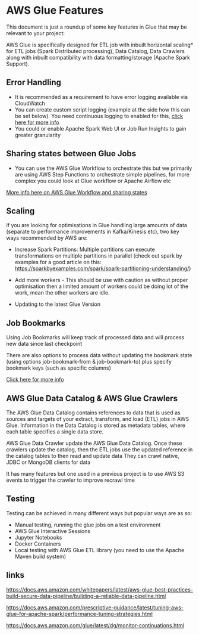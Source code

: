 # AWS Glue Features

This document is just a roundup of some key features in Glue that may be relevant to your project:

AWS Glue is specifically designed for ETL job with inbuilt horizontal scaling* for ETL jobs (Spark Distributed processing), Data Catalog, Data Crawlers along with inbuilt compatibility with data formatting/storage (Apache Spark Support).

## Error Handling 

- It is recommended as a requirement to have error logging available via CloudWatch 
- You can create custom script logging (example at the side how this can be set below). You need continuous logging to enabled for this, [click here for more info](https://docs.aws.amazon.com/glue/latest/dg/monitor-continuous-logging-enable.html)
- You could or enable Apache Spark Web UI or Job Run Insights to gain greater granularity  

## Sharing states between Glue Jobs 

- You can use the AWS Glue Workflow to orchestrate this but we primarily are using AWS Step Functions to orchestrate simple pipelines, for more complex you could look at Glue workflow or Apache Airflow etc 

[More info here on AWS Glue Workflow and sharing states](https://docs.aws.amazon.com/whitepapers/latest/aws-glue-best-practices-build-secure-data-pipeline/building-a-reliable-data-pipeline.html#sharing-state-using-aws-glue-workflow-properties)

## Scaling 

If you are looking for optimisations in Glue handling large amounts of data (separate to performance improvements in Kafka/Kinesis etc), two key ways recommended by AWS are:


- Increase Spark Partitions: Multiple partitions can execute transformations on multiple partitions in parallel (check out spark by examples for a good article on this: https://sparkbyexamples.com/spark/spark-partitioning-understanding/)

- Add more workers - This should be use with caution as without proper optimisation then a limited amount of workers could be doing lot of the work, mean the other workers are idle. 

- Updating to the latest Glue Version

## Job Bookmarks

Using Job Bookmarks will keep track of processed data and will process new data since last checkpoint


There are also options to process data without updating the bookmark state (using options job-bookmark-from & job-bookmark-to) plus specify bookmark keys (such as specific columns) 

[Click here for more info](https://docs.aws.amazon.com/glue/latest/dg/monitor-continuations.html)

## AWS Glue Data Catalog & AWS Glue Crawlers 

The AWS Glue Data Catalog contains references to data that is used as sources and targets of your extract, transform, and load (ETL) jobs in AWS Glue. Information in the Data Catalog is stored as metadata tables, where each table specifies a single data store. 

AWS Glue Data Crawler update the AWS Glue Data Catalog. Once these crawlers update the catalog, then the ETL jobs use the updated reference in the catalog tables to then read and update data
They can crawl native, JDBC or MongoDB clients for data 

It has many features but one used in a previous project is to use AWS S3 events to trigger the crawler to improve recrawl time


## Testing

Testing can be achieved in many different ways but popular ways are as so:


- Manual testing, running the glue jobs on a test environment 
- AWS Glue Interactive Sessions
- Jupyter Notebooks 
- Docker Containers 
- Local testing with AWS Glue ETL library (you need to use the Apache Maven build system) 

## links
https://docs.aws.amazon.com/whitepapers/latest/aws-glue-best-practices-build-secure-data-pipeline/building-a-reliable-data-pipeline.html

https://docs.aws.amazon.com/prescriptive-guidance/latest/tuning-aws-glue-for-apache-spark/performance-tuning-strategies.html

https://docs.aws.amazon.com/glue/latest/dg/monitor-continuations.html

